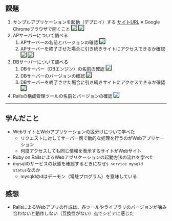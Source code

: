 ## 課題
1. サンプルアプリケーションを起動（デプロイ）する
    [サイトURL](https://59b42042a0494816a569e58f33718a0d.vfs.cloud9.ap-northeast-1.amazonaws.com/) ※ Google Chromeブラウザで開くこと
    <img src="img/1-1.png" style="border: solid 1px black;">
    <img src="img/1-2.png" style="border: solid 1px black;">
1. APサーバーについて調べる
    1. APサーバーの名前とバージョンの確認
        <img src="img/2-1.png" style="border: solid 1px black;">
    1. APサーバーを終了させた場合に引き続きサイトにアクセスできるか確認
        <img src="img/2-2.png" style="border: solid 1px black;">
        <img src="img/2-3.png" style="border: solid 1px black;">
1. DBサーバーについて調べる
    1. DBサーバー（DBエンジン）の名前の確認
        <img src="img/3-1.png" style="border: solid 1px black;">
    1. DBサーバーのバージョンの確認
        <img src="img/3-2.png" style="border: solid 1px black;">
    1. DBサーバーを終了させた場合に引き続きサイトにアクセスできるか確認
        <img src="img/3-3.png" style="border: solid 1px black;">
1. Railsの構成管理ツールの名前とバージョンの確認
    <img src="img/4-1.png" style="border: solid 1px black;">

---

## 学んだこと
- WebサイトとWebアプリケーションの区分けについて学べた
    - リクエストに対してサーバー側で動的な処理を行うのがWebアプリケーション
    - 何度アクセスしても同じ情報を表示するサイトがWebサイト
- Ruby on RailsによるWebアプリケーションの起動方法の流れを学べた
- mysqlのサービスの状態を確認するときになぜ<code>$ service mysqld status</code>なのか
    - mysqldのdはデーモン（常駐プログラム）を意味している


## 感想
- RailsによるWebアプリの作成は、各ツールやライブラリのバージョンが噛み合わないと動作しない（互換性がない）点でシビアに感じた


